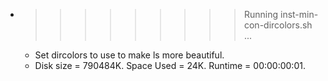 * >>>>>>>>> Running inst-min-con-dircolors.sh ...
  * Set dircolors to use  to make ls more beautiful.
  * Disk size = 790484K. Space Used = 24K. Runtime = 00:00:00:01.

